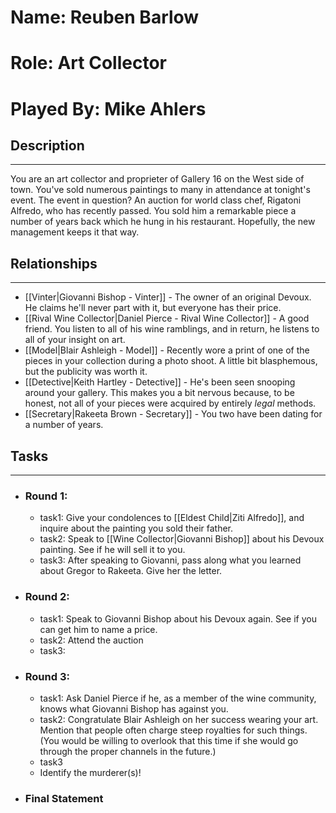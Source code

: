 # Name: Reuben Barlow
# Role: Art Collector
# Played By: Mike Ahlers

## Description
---
You are an art collector and proprieter of Gallery 16 on the West side of town. You've sold numerous paintings to many in attendance at tonight's event. The event in question? An auction for world class chef, Rigatoni Alfredo, who has recently passed. You sold him a remarkable piece a number of years back which he hung in his restaurant. Hopefully, the new management keeps it that way.


## Relationships
---
- [[Vinter|Giovanni Bishop - Vinter]]  - The owner of an original Devoux. He claims he'll never part with it, but everyone has their price.
- [[Rival Wine Collector|Daniel Pierce - Rival Wine Collector]]  - A good friend. You listen to all of his wine ramblings, and in return, he listens to all of your insight on art.
- [[Model|Blair Ashleigh - Model]]  - Recently wore a print of one of the pieces in your collection during a photo shoot. A little bit blasphemous, but the publicity was worth it.
- [[Detective|Keith Hartley - Detective]]  - He's been seen snooping around your gallery. This makes you a bit nervous because, to be honest, not all of your pieces were acquired by entirely *legal* methods.
- [[Secretary|Rakeeta Brown - Secretary]] - You two have been dating for a number of years.

## Tasks
___
- ### Round 1:
	- task1: Give your condolences to [[Eldest Child|Ziti Alfredo]], and inquire about the painting you sold their father.
	- task2: Speak to [[Wine Collector|Giovanni Bishop]] about his Devoux painting. See if he will sell it to you.
	- task3: After speaking to Giovanni, pass along what you learned about Gregor to Rakeeta. Give her the letter.
- ### Round 2:
	- task1: Speak to Giovanni Bishop about his Devoux again. See if you can get him to name a price.
	- task2: Attend the auction
	- task3:
- ### Round 3:
	- task1: Ask Daniel Pierce if he, as a member of the wine community, knows what Giovanni Bishop has against you.
	- task2: Congratulate Blair Ashleigh on her success wearing your art. Mention that people often charge steep royalties for such things. (You would be willing to overlook that this time if she would go through the proper channels in the future.)
	- task3
	- Identify the murderer(s)!
- ### Final Statement